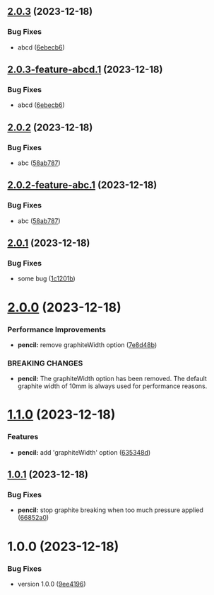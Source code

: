 ## [2.0.3](https://github.com/viniciusteixeiradias/semantic-release/compare/v2.0.2...v2.0.3) (2023-12-18)


### Bug Fixes

* abcd ([6ebecb6](https://github.com/viniciusteixeiradias/semantic-release/commit/6ebecb61e8c63c00abe3b1bcc8a7d4dc389c3a9e))

## [2.0.3-feature-abcd.1](https://github.com/viniciusteixeiradias/semantic-release/compare/v2.0.2...v2.0.3-feature-abcd.1) (2023-12-18)


### Bug Fixes

* abcd ([6ebecb6](https://github.com/viniciusteixeiradias/semantic-release/commit/6ebecb61e8c63c00abe3b1bcc8a7d4dc389c3a9e))

## [2.0.2](https://github.com/viniciusteixeiradias/semantic-release/compare/v2.0.1...v2.0.2) (2023-12-18)


### Bug Fixes

* abc ([58ab787](https://github.com/viniciusteixeiradias/semantic-release/commit/58ab7878179b3906566ad95fffda53c4b7cdc9d2))

## [2.0.2-feature-abc.1](https://github.com/viniciusteixeiradias/semantic-release/compare/v2.0.1...v2.0.2-feature-abc.1) (2023-12-18)


### Bug Fixes

* abc ([58ab787](https://github.com/viniciusteixeiradias/semantic-release/commit/58ab7878179b3906566ad95fffda53c4b7cdc9d2))

## [2.0.1](https://github.com/viniciusteixeiradias/semantic-release/compare/v2.0.0...v2.0.1) (2023-12-18)


### Bug Fixes

* some bug ([1c1201b](https://github.com/viniciusteixeiradias/semantic-release/commit/1c1201b654553cbdc514fe6804860cae6e3ba250))

# [2.0.0](https://github.com/viniciusteixeiradias/semantic-release/compare/v1.1.0...v2.0.0) (2023-12-18)


### Performance Improvements

* **pencil:** remove graphiteWidth option ([7e8d48b](https://github.com/viniciusteixeiradias/semantic-release/commit/7e8d48b411604d79821e59419b5e518bd75d328c))


### BREAKING CHANGES

* **pencil:** The graphiteWidth option has been removed.
The default graphite width of 10mm is always used for performance reasons.

# [1.1.0](https://github.com/viniciusteixeiradias/semantic-release/compare/v1.0.1...v1.1.0) (2023-12-18)


### Features

* **pencil:** add 'graphiteWidth' option ([635348d](https://github.com/viniciusteixeiradias/semantic-release/commit/635348db8b25237746a97fc695d5adc00db8f3c7))

## [1.0.1](https://github.com/viniciusteixeiradias/semantic-release/compare/v1.0.0...v1.0.1) (2023-12-18)


### Bug Fixes

* **pencil:** stop graphite breaking when too much pressure applied ([66852a0](https://github.com/viniciusteixeiradias/semantic-release/commit/66852a080eacddd46ebec7c87b108da7bc118bb8))

# 1.0.0 (2023-12-18)


### Bug Fixes

* version 1.0.0 ([9ee4196](https://github.com/viniciusteixeiradias/semantic-release/commit/9ee4196247ea6ff506a5a9158963f517d50387ae))
